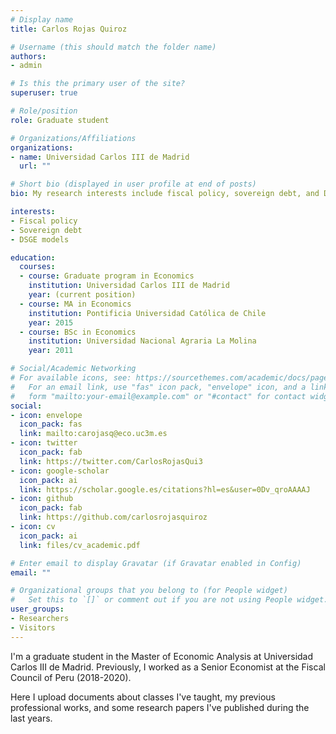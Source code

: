 ```yaml
---
# Display name
title: Carlos Rojas Quiroz

# Username (this should match the folder name)
authors:
- admin

# Is this the primary user of the site?
superuser: true

# Role/position
role: Graduate student

# Organizations/Affiliations
organizations:
- name: Universidad Carlos III de Madrid
  url: ""

# Short bio (displayed in user profile at end of posts)
bio: My research interests include fiscal policy, sovereign debt, and DSGE models.

interests:
- Fiscal policy 
- Sovereign debt
- DSGE models

education:
  courses:
  - course: Graduate program in Economics
    institution: Universidad Carlos III de Madrid
    year: (current position)
  - course: MA in Economics
    institution: Pontificia Universidad Católica de Chile
    year: 2015
  - course: BSc in Economics
    institution: Universidad Nacional Agraria La Molina
    year: 2011

# Social/Academic Networking
# For available icons, see: https://sourcethemes.com/academic/docs/page-builder/#icons
#   For an email link, use "fas" icon pack, "envelope" icon, and a link in the
#   form "mailto:your-email@example.com" or "#contact" for contact widget.
social:
- icon: envelope
  icon_pack: fas
  link: mailto:carojasq@eco.uc3m.es
- icon: twitter
  icon_pack: fab
  link: https://twitter.com/CarlosRojasQui3
- icon: google-scholar
  icon_pack: ai
  link: https://scholar.google.es/citations?hl=es&user=0Dv_qroAAAAJ
- icon: github
  icon_pack: fab
  link: https://github.com/carlosrojasquiroz
- icon: cv
  icon_pack: ai
  link: files/cv_academic.pdf

# Enter email to display Gravatar (if Gravatar enabled in Config)
email: ""

# Organizational groups that you belong to (for People widget)
#   Set this to `[]` or comment out if you are not using People widget.
user_groups:
- Researchers
- Visitors
---
```


I'm a graduate student in the Master of Economic Analysis at Universidad Carlos III de Madrid. Previously, I worked as a Senior Economist at the Fiscal Council of Peru (2018-2020). 

Here I upload documents about classes I've taught, my previous professional works, and some research papers I've published during the last years.
